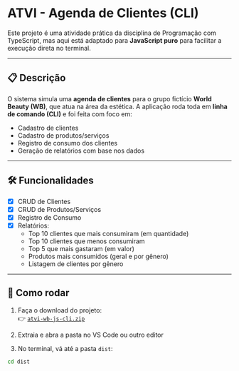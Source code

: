 # ATVI - Agenda de Clientes (CLI)

Este projeto é uma atividade prática da disciplina de Programação com TypeScript, mas aqui está adaptado para **JavaScript puro** para facilitar a execução direta no terminal.

---

## 📋 Descrição

O sistema simula uma **agenda de clientes** para o grupo fictício **World Beauty (WB)**, que atua na área da estética. A aplicação roda toda em **linha de comando (CLI)** e foi feita com foco em:

- Cadastro de clientes
- Cadastro de produtos/serviços
- Registro de consumo dos clientes
- Geração de relatórios com base nos dados

---

## 🛠️ Funcionalidades

- [x] CRUD de Clientes
- [x] CRUD de Produtos/Serviços
- [x] Registro de Consumo
- [x] Relatórios:
  - Top 10 clientes que mais consumiram (em quantidade)
  - Top 10 clientes que menos consumiram
  - Top 5 que mais gastaram (em valor)
  - Produtos mais consumidos (geral e por gênero)
  - Listagem de clientes por gênero

---

## 🚀 Como rodar

1. Faça o download do projeto:  
   👉 [`atvi-wb-js-cli.zip`](./atvi-wb-js-cli.zip)

2. Extraia e abra a pasta no VS Code ou outro editor

3. No terminal, vá até a pasta `dist`:

```bash
cd dist
